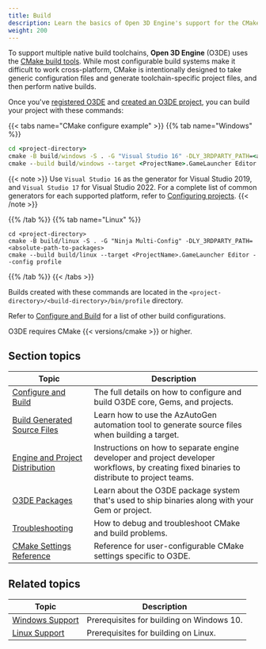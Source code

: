 ```yaml
---
title: Build
description: Learn the basics of Open 3D Engine's support for the CMake build system, and get started with your first full build of the Open 3D Engine Source and Atom test project.
weight: 200
---
```


To support multiple native build toolchains, **Open 3D Engine** (O3DE) uses the [CMake build tools](https://cmake.org/). While most configurable build systems make it difficult to work cross-platform, CMake is intentionally designed to take generic configuration files and generate toolchain-specific project files, and then perform native builds.

 Once you've [registered O3DE](/docs/welcome-guide/setup) and [created an O3DE project](/docs/user-guide/project-config/project-manager/#creating-projects-using-project-manager), you can build your project with these commands:

{{< tabs name="CMake configure example" >}}
{{% tab name="Windows" %}}

```cmd
cd <project-directory>
cmake -B build/windows -S . -G "Visual Studio 16" -DLY_3RDPARTY_PATH=<absolute-path-to-packages>
cmake --build build/windows --target <ProjectName>.GameLauncher Editor --config profile -- -m
```

{{< note >}}
Use `Visual Studio 16` as the generator for Visual Studio 2019, and `Visual Studio 17` for Visual Studio 2022. For a complete list of common generators for each supported platform, refer to [Configuring projects](./configure-and-build/#configuring-projects).
{{< /note >}}

{{% /tab %}}
{{% tab name="Linux" %}}

```shell
cd <project-directory>
cmake -B build/linux -S . -G "Ninja Multi-Config" -DLY_3RDPARTY_PATH=<absolute-path-to-packages>
cmake --build build/linux --target <ProjectName>.GameLauncher Editor --config profile
```

{{% /tab %}}
{{< /tabs >}}

Builds created with these commands are located in the `<project-directory>/<build-directory>/bin/profile` directory.

Refer to [Configure and Build](configure-and-build) for a list of other build configurations.

O3DE requires CMake {{< versions/cmake >}} or higher.

## Section topics

| Topic | Description |
| --- | --- |
| [Configure and Build](configure-and-build) | The full details on how to configure and build O3DE core, Gems, and projects. |
| [Build Generated Source Files](generated-source) | Learn how to use the AzAutoGen automation tool to generate source files when building a target. |
| [Engine and Project Distribution](distributable-engine) | Instructions on how to separate engine developer and project developer workflows, by creating fixed binaries to distribute to project teams. |
| [O3DE Packages](packages) | Learn about the O3DE package system that's used to ship binaries along with your Gem or project. |
| [Troubleshooting](troubleshooting) | How to debug and troubleshoot CMake and build problems. |
| [CMake Settings Reference](reference) | Reference for user-configurable CMake settings specific to O3DE. |

## Related topics

| Topic | Description |
|---|---|
| [Windows Support](/docs/user-guide/platforms/windows) | Prerequisites for building on Windows 10. |
| [Linux Support](/docs/user-guide/platforms/linux) | Prerequisites for building on Linux. |
